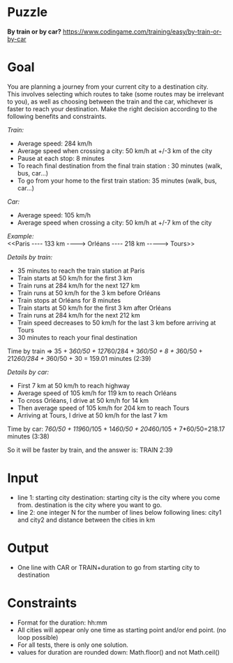 # Puzzle
**By train or by car?** https://www.codingame.com/training/easy/by-train-or-by-car

# Goal
You are planning a journey from your current city to a destination city.  
This involves selecting which routes to take (some routes may be irrelevant to you), as well as choosing between the train and the car, whichever is faster to reach your destination. Make the right decision according to the following benefits and constraints.

*Train:*  
- Average speed: 284 km/h
- Average speed when crossing a city: 50 km/h at +/-3 km of the city
- Pause at each stop: 8 minutes
- To reach final destination from the final train station : 30 minutes (walk, bus, car...)
- To go from your home to the first train station: 35 minutes (walk, bus, car...)

*Car:*  
- Average speed: 105 km/h
- Average speed when crossing a city: 50 km/h at +/-7 km of the city

*Example:*  
<<Paris ---- 133 km ----> Orléans ---- 218 km -----> Tours>>

*Details by train:*  
- 35 minutes to reach the train station at Paris
- Train starts at 50 km/h for the first 3 km
- Train runs at 284 km/h for the next 127 km
- Train runs at 50 km/h for the 3 km before Orléans
- Train stops at Orléans for 8 minutes
- Train starts at 50 km/h for the first 3 km after Orléans
- Train runs at 284 km/h for the next 212 km
- Train speed decreases to 50 km/h for the last 3 km before arriving at Tours
- 30 minutes to reach your final destination

Time by train => 35 + 3*60/50 + 127*60/284 + 3*60/50 + 8 + 3*60/50 + 212*60/284 + 3*60/50 + 30 = 159.01 minutes (2:39)

*Details by car:*  
- First 7 km at 50 km/h to reach highway
- Average speed of 105 km/h for 119 km to reach Orléans
- To cross Orléans, I drive at 50 km/h for 14 km
- Then average speed of 105 km/h for 204 km to reach Tours
- Arriving at Tours, I drive at 50 km/h for the last 7 km

Time by car: 7*60/50 + 119*60/105 + 14*60/50 + 204*60/105 + 7*60/50=218.17 minutes (3:38)

So it will be faster by train, and the answer is: TRAIN 2:39

# Input
* line 1: starting city destination: starting city is the city where you come from. destination is the city where you want to go.
* line 2: one integer N for the number of lines below following lines: city1 and city2 and distance between the cities in km

# Output
* One line with CAR or TRAIN+duration to go from starting city to destination

# Constraints
* Format for the duration: hh:mm
* All cities will appear only one time as starting point and/or end point. (no loop possible)
* For all tests, there is only one solution.
* values for duration are rounded down: Math.floor() and not Math.ceil()
